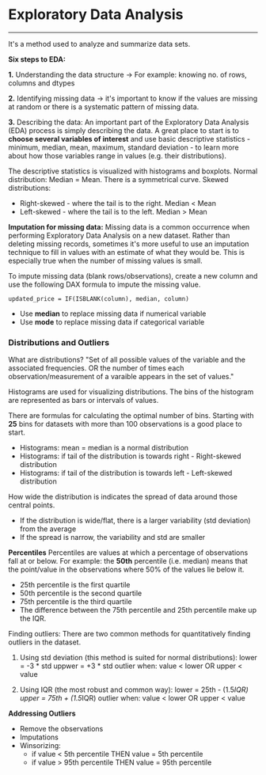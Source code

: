 # Exploratory Data Analysis
---
It's a method used to analyze and summarize data sets.

**Six steps to EDA:**

**1.** Understanding the data structure -> For example: knowing no. of rows, columns and dtypes

**2.** Identifying missing data -> it's important to know if the values are missing at random or there is a systematic pattern of missing data.

**3.** Describing the data: An important part of the Exploratory Data Analysis (EDA) process is simply describing the data. A great place to start is to 
**choose several variables of interest** and use basic descriptive statistics - minimum, median, mean, maximum, standard deviation - to learn more about how those 
variables range in values (e.g. their distributions).

The descriptive statistics is visualized with histograms and boxplots.
Normal distribution: Median = Mean. There is a symmetrical curve.
Skewed distributions:
  - Right-skewed - where the tail is to the right. Median < Mean
  - Left-skewed - where the tail is to the left. Median > Mean

**Imputation for missing data:** Missing data is a common occurrence when performing Exploratory Data Analysis on a new dataset. Rather than deleting missing records,
sometimes it's more useful to use an imputation technique to fill in values with an estimate of what they would be. This is especially true when the number of missing 
values is small.

To impute missing data (blank rows/observations), create a new column and use the following DAX formula to impute the missing value.

```dax
updated_price = IF(ISBLANK(column), median, column) 
```
  - Use **median** to replace missing data if numerical variable
  - Use **mode** to replace missing data if categorical variable

### Distributions and Outliers
What are distributions?
"Set of all possible values of the variable and the associated frequencies. OR the number of times each observation/measurement of a varaible appears in the set of values."

Histograms are used for visualizing distributions. The bins of the histogram are represented as bars or intervals of values.

There are formulas for calculating the optimal number of bins. Starting with **25** bins for datasets with more than 100 observations is a good place to start.

  - Histograms: mean = median is a normal distribution
  - Histograms: if tail of the distribution is towards right - Right-skewed distribution
  - Histograms: if tail of the distribution is towards left - Left-skewed distribution

How wide the distribution is indicates the spread of data around those central points.
  - If the distribution is wide/flat, there is a larger variability (std deviation) from the average
  - If the spread is narrow, the variability and std are smaller

**Percentiles**
Percentiles are values at which a percentage of observations fall at or below. For example: the **50th** percentile (i.e. median) means that the point/value in the observations where 50% of the values lie below it.
- 25th percentile is the first quartile
- 50th percentile is the second quartile
- 75th percentile is the third quartile
- The difference between the 75th percentile and 25th percentile make up the IQR.

Finding outliers: There are two common methods for quantitatively finding outliers in the dataset.
1. Using std deviation (this method is suited for normal distributions):
    lower = -3 * std
    uppwer = +3 * std
    outlier when: value < lower OR upper < value

2. Using IQR (the most robust and common way):
    lower = 25th - (1.5*IQR)
    upper = 75th + (1.5*IQR)
    outlier when: value < lower OR upper < value

**Addressing Outliers**
  - Remove the observations
  - Imputations
  - Winsorizing: 
    - if value < 5th percentile THEN value = 5th percentile 
    - if value > 95th percentile THEN value = 95th percentile 


























